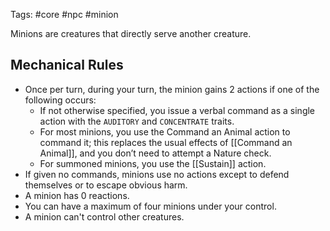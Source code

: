Tags: #core #npc #minion 

Minions are creatures that directly serve another creature. 
## Mechanical Rules

- Once per turn, during your turn, the minion gains 2 actions if one of the following occurs:
	- If not otherwise specified, you issue a verbal command as a single action with the `AUDITORY` and `CONCENTRATE` traits. 
	- For most minions, you use the Command an Animal action to command it; this replaces the usual effects of [[Command an Animal]], and you don’t need to attempt a Nature check. 
	- For summoned minions, you use the [[Sustain]] action.
- If given no commands, minions use no actions except to defend themselves or to escape obvious harm.
- A minion has 0 reactions.
- You can have a maximum of four minions under your control.  
- A minion can't control other creatures.